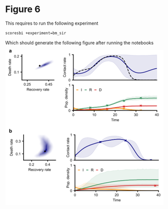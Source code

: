 # Figure 6

This requires to run the following experiment

```bash
scoresbi +experiment=bm_sir
```

Which should generate the following figure after running the notebooks

![Figure 6](fig6_old.png)